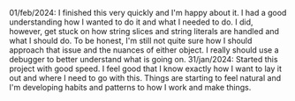 01/feb/2024:
I finished this very quickly and I'm happy about it. I had a good understanding how I wanted to do it and what I needed to do. I did, however, get stuck on how string slices and string literals are handled and what I should do.
To be honest, I'm still not quite sure how I should approach that issue and the nuances of either object. I really should use a debugger to better understand what is going on.
31/jan/2024:
Started this project with good speed. I feel good that I know exactly how I want to lay it out and where I need to go with this. Things are starting to feel natural and I'm developing habits and patterns to how I work and make things.
